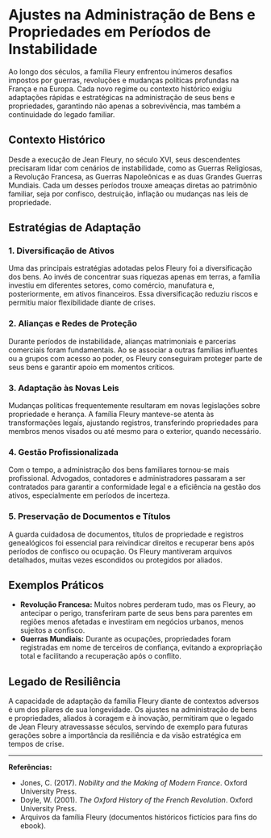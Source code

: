 # Ajustes na Administração de Bens e Propriedades em Períodos de Instabilidade

Ao longo dos séculos, a família Fleury enfrentou inúmeros desafios impostos por guerras, revoluções e mudanças políticas profundas na França e na Europa. Cada novo regime ou contexto histórico exigiu adaptações rápidas e estratégicas na administração de seus bens e propriedades, garantindo não apenas a sobrevivência, mas também a continuidade do legado familiar.

## Contexto Histórico

Desde a execução de Jean Fleury, no século XVI, seus descendentes precisaram lidar com cenários de instabilidade, como as Guerras Religiosas, a Revolução Francesa, as Guerras Napoleônicas e as duas Grandes Guerras Mundiais. Cada um desses períodos trouxe ameaças diretas ao patrimônio familiar, seja por confisco, destruição, inflação ou mudanças nas leis de propriedade.

## Estratégias de Adaptação

### 1. Diversificação de Ativos

Uma das principais estratégias adotadas pelos Fleury foi a diversificação dos bens. Ao invés de concentrar suas riquezas apenas em terras, a família investiu em diferentes setores, como comércio, manufatura e, posteriormente, em ativos financeiros. Essa diversificação reduziu riscos e permitiu maior flexibilidade diante de crises.

### 2. Alianças e Redes de Proteção

Durante períodos de instabilidade, alianças matrimoniais e parcerias comerciais foram fundamentais. Ao se associar a outras famílias influentes ou a grupos com acesso ao poder, os Fleury conseguiram proteger parte de seus bens e garantir apoio em momentos críticos.

### 3. Adaptação às Novas Leis

Mudanças políticas frequentemente resultaram em novas legislações sobre propriedade e herança. A família Fleury manteve-se atenta às transformações legais, ajustando registros, transferindo propriedades para membros menos visados ou até mesmo para o exterior, quando necessário.

### 4. Gestão Profissionalizada

Com o tempo, a administração dos bens familiares tornou-se mais profissional. Advogados, contadores e administradores passaram a ser contratados para garantir a conformidade legal e a eficiência na gestão dos ativos, especialmente em períodos de incerteza.

### 5. Preservação de Documentos e Títulos

A guarda cuidadosa de documentos, títulos de propriedade e registros genealógicos foi essencial para reivindicar direitos e recuperar bens após períodos de confisco ou ocupação. Os Fleury mantiveram arquivos detalhados, muitas vezes escondidos ou protegidos por aliados.

## Exemplos Práticos

- **Revolução Francesa:** Muitos nobres perderam tudo, mas os Fleury, ao antecipar o perigo, transferiram parte de seus bens para parentes em regiões menos afetadas e investiram em negócios urbanos, menos sujeitos a confisco.
- **Guerras Mundiais:** Durante as ocupações, propriedades foram registradas em nome de terceiros de confiança, evitando a expropriação total e facilitando a recuperação após o conflito.

## Legado de Resiliência

A capacidade de adaptação da família Fleury diante de contextos adversos é um dos pilares de sua longevidade. Os ajustes na administração de bens e propriedades, aliados à coragem e à inovação, permitiram que o legado de Jean Fleury atravessasse séculos, servindo de exemplo para futuras gerações sobre a importância da resiliência e da visão estratégica em tempos de crise.

---

**Referências:**
- Jones, C. (2017). *Nobility and the Making of Modern France*. Oxford University Press.
- Doyle, W. (2001). *The Oxford History of the French Revolution*. Oxford University Press.
- Arquivos da família Fleury (documentos históricos fictícios para fins do ebook).